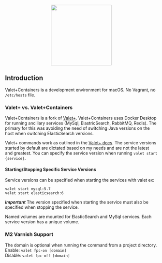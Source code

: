 <p align="center"><img width="200" src="images/logo.png"></p>

## Introduction

Valet+Containers is a development environment for macOS. No Vagrant, no `/etc/hosts` file.

### Valet+ vs. Valet+Containers

Valet+Containers is a fork of [Valet+](https://github.com/weprovide/valet-plus). Valet+Containers uses Docker Desktop
for running ancillary services (MySql, ElastricSearch, RabbitMQ, Redis). The primary for this was avoiding the need of
switching Java versions on the host when switching ElasticSearch versions.

Valet+ commands work as outlined in the [Valet+ docs](https://github.com/weprovide/valet-plus/blob/master/readme.md). The service versions started by default are dictated based on my
needs and are not the latest and greatest. You can specify the service version when running `valet start {service}`.

#### Starting/Stopping Specific Service Versions
Service versions can be specified when starting the services with valet ex:
```
valet start mysql:5.7
valet start elasticsearch:6
```
***Important***
The version specified when starting the service must also be specified when stopping the service.

Named volumes are mounted for ElasticSearch and MySql services. Each service version has a unique volume.

### M2 Varnish Support
The domain is optional when running the command from a project directory.  
Enable: `valet fpc-on [domain]`  
Disable: `valet fpc-off [domain]`

